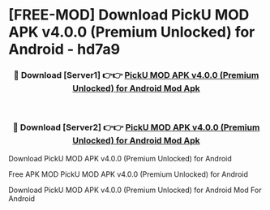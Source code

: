 # [FREE-MOD] Download PickU MOD APK v4.0.0 (Premium Unlocked) for Android - hd7a9


<div align="center">
<h3>🔴 Download [Server1] 👉👉 <a href="https://apk-comot.site?title=PickU_MOD_APK_v4.0.0_(Premium_Unlocked)_for_Android">PickU MOD APK v4.0.0 (Premium Unlocked) for Android Mod Apk</a></h3><br>

<h3>🔴 Download [Server2] 👉👉 <a href="https://apk-comot.site?title=PickU_MOD_APK_v4.0.0_(Premium_Unlocked)_for_Android">PickU MOD APK v4.0.0 (Premium Unlocked) for Android Mod Apk</a></h3>
</div>



Download PickU MOD APK v4.0.0 (Premium Unlocked) for Android 

Free APK MOD PickU MOD APK v4.0.0 (Premium Unlocked) for Android 

Download PickU MOD APK v4.0.0 (Premium Unlocked) for Android Mod For Android
